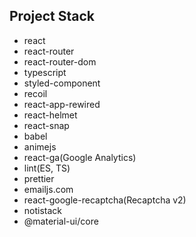 ## Project Stack

- react
- react-router
- react-router-dom
- typescript
- styled-component
- recoil
- react-app-rewired
- react-helmet
- react-snap
- babel
- animejs
- react-ga(Google Analytics)
- lint(ES, TS)
- prettier
- emailjs.com
- react-google-recaptcha(Recaptcha v2)
- notistack
- @material-ui/core
